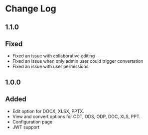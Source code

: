 # Change Log

## 1.1.0
## Fixed
 - Fixed an issue with collaborative editing
 - Fixed an issue when only admin user could trigger convertation
 - Fixed an issue with user permissions

## 1.0.0
## Added
 - Edit option for DOCX, XLSX, PPTX.
 - View and convert options for ODT, ODS, ODP, DOC, XLS, PPT.
 - Configuration page
 - JWT support